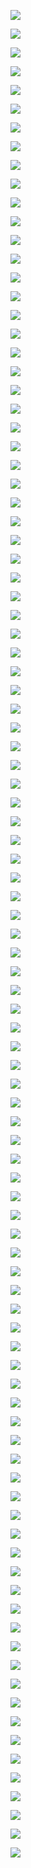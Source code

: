 ![](assets/2022-05-02-09-50-48-image.png)

![](assets/2022-05-02-09-52-36-image.png)

![](assets/2022-05-02-09-54-31-image.png)

![](assets/2022-05-02-09-54-44-image.png)

![](assets/2022-05-02-09-55-02-image.png)

![](assets/2022-05-02-09-56-15-image.png)

![](assets/2022-05-02-09-57-11-image.png)

![](assets/2022-05-02-09-57-55-image.png)

![](assets/2022-05-02-09-58-28-image.png)

![](assets/2022-05-02-09-59-37-image.png)

![](assets/2022-05-02-10-00-41-image.png)

![](assets/2022-05-02-10-00-53-image.png)

![](assets/2022-05-02-10-03-44-image.png)

![](assets/2022-05-02-10-04-12-image.png)

![](assets/2022-05-02-10-04-51-image.png)

![](assets/2022-05-02-10-05-04-image.png)

![](assets/2022-05-02-10-06-47-image.png)

![](assets/2022-05-02-10-07-00-image.png)

![](assets/2022-05-02-10-08-00-image.png)

![](assets/2022-05-02-10-09-15-image.png)

![](assets/2022-05-02-10-09-52-image.png)

![](assets/2022-05-02-10-10-17-image.png)

![](assets/2022-05-02-10-11-03-image.png)

![](assets/2022-05-02-10-11-35-image.png)

![](assets/2022-05-02-10-12-11-image.png)

![](assets/2022-05-02-10-13-44-image.png)

![](assets/2022-05-02-10-14-35-image.png)

![](assets/2022-05-02-10-15-23-image.png)

![](assets/2022-05-02-10-17-25-image.png)

![](assets/2022-05-02-10-17-40-image.png)

![](assets/2022-05-02-10-19-19-image.png)

![](assets/2022-05-02-10-19-29-image.png)

![](assets/2022-05-02-10-21-31-image.png)

![](assets/2022-05-02-10-21-57-image.png)

![](assets/2022-05-02-10-23-02-image.png)

![](assets/2022-05-02-10-27-40-image.png)

![](assets/2022-05-02-10-33-32-image.png)

![](assets/2022-05-02-10-35-50-image.png)

![](assets/2022-05-02-10-37-27-image.png)

![](assets/2022-05-02-10-38-06-image.png)

![](assets/2022-05-02-10-40-11-image.png)

![](assets/2022-05-02-10-40-56-image.png)

![](assets/2022-05-02-10-41-06-image.png)

![](assets/2022-05-02-10-45-08-image.png)

![](assets/2022-05-02-10-45-55-image.png)

![](assets/2022-05-02-10-47-29-image.png)

![](assets/2022-05-02-10-48-22-image.png)

![](assets/2022-05-02-10-51-45-image.png)

![](assets/2022-05-02-10-52-46-image.png)

![](assets/2022-05-02-10-53-46-image.png)

![](assets/2022-05-02-10-57-31-image.png)

![](assets/2022-05-02-10-58-03-image.png)

![](assets/2022-05-02-11-00-37-image.png)

![](assets/2022-05-02-11-02-21-image.png)

![](assets/2022-05-02-11-05-00-image.png)

![](assets/2022-05-02-11-05-46-image.png)

![](assets/2022-05-02-11-05-57-image.png)

![](assets/2022-05-02-11-09-32-image.png)

![](assets/2022-05-02-11-11-28-image.png)

![](assets/2022-05-02-11-11-39-image.png)

![](assets/2022-05-02-11-12-54-image.png)

![](assets/2022-05-02-11-14-15-image.png)

![](assets/2022-05-02-11-16-16-image.png)

![](assets/2022-05-02-11-17-49-image.png)

![](assets/2022-05-02-13-56-24-image.png)

![](assets/2022-05-02-13-56-58-image.png)

![](assets/2022-05-02-13-59-02-image.png)

![](assets/2022-05-02-13-59-13-image.png)

![](assets/2022-05-02-14-00-39-image.png)

![](assets/2022-05-02-14-02-42-image.png)

![](assets/2022-05-02-14-03-43-image.png)

![](assets/2022-05-02-14-04-57-image.png)

![](assets/2022-05-02-14-06-35-image.png)

![](assets/2022-05-02-14-08-09-image.png)

![](assets/2022-05-02-14-08-49-image.png)

![](assets/2022-05-02-14-12-06-image.png)

![](assets/2022-05-02-14-13-23-image.png)

![](assets/2022-05-02-14-16-05-image.png)

![](assets/2022-05-02-14-16-54-image.png)

![](assets/2022-05-02-14-18-35-image.png)

![](assets/2022-05-02-14-19-31-image.png)

![](assets/2022-05-02-14-22-11-image.png)

![](assets/2022-05-02-19-43-35-image.png)

![](assets/2022-05-02-19-44-10-image.png)

![](assets/2022-05-02-19-44-51-image.png)

![](assets/2022-05-02-19-46-11-image.png)

![](assets/2022-05-02-19-46-46-image.png)

![](assets/2022-05-02-19-47-26-image.png)

![](assets/2022-05-02-19-49-59-image.png)

![](assets/2022-05-02-19-50-10-image.png)

![](assets/2022-05-02-19-51-03-image.png)

![](assets/2022-05-02-19-52-00-image.png)

![](assets/2022-05-02-19-52-34-image.png)

![](assets/2022-05-02-19-53-43-image.png)

![](assets/2022-05-02-19-55-38-image.png)

![](assets/2022-05-02-19-56-17-image.png)

![](assets/2022-05-02-19-58-05-image.png)

![](assets/2022-05-02-20-01-31-image.png)

![](assets/2022-05-02-20-03-07-image.png)


